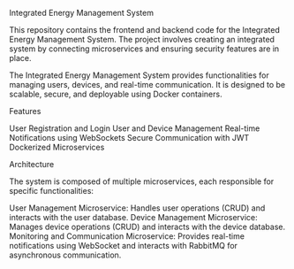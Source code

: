 Integrated Energy Management System

This repository contains the frontend and backend code for the Integrated Energy Management System. The project involves creating an integrated system by connecting microservices and ensuring security features are in place.

The Integrated Energy Management System provides functionalities for managing users, devices, and real-time communication. It is designed to be scalable, secure, and deployable using Docker containers.

Features

User Registration and Login
User and Device Management
Real-time Notifications using WebSockets
Secure Communication with JWT
Dockerized Microservices

Architecture

The system is composed of multiple microservices, each responsible for specific functionalities:

User Management Microservice: Handles user operations (CRUD) and interacts with the user database.
Device Management Microservice: Manages device operations (CRUD) and interacts with the device database.
Monitoring and Communication Microservice: Provides real-time notifications using WebSocket and interacts with RabbitMQ for asynchronous communication.
